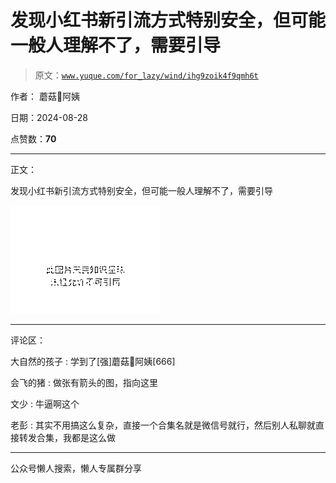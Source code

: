 # 发现小红书新引流方式特别安全，但可能一般人理解不了，需要引导

> 原文：[`www.yuque.com/for_lazy/wind/ihg9zoik4f9qmh6t`](https://www.yuque.com/for_lazy/wind/ihg9zoik4f9qmh6t)

作者： 蘑菇🍄阿姨

日期：2024-08-28

点赞数：**70**

* * *

正文：

发现小红书新引流方式特别安全，但可能一般人理解不了，需要引导

![](img/5d86564234d3da569e7a36c22f5a2a66.png "None")

* * *

评论区：

大自然的孩子 : 学到了[强]蘑菇🍄阿姨[666]

会飞的猪 : 做张有箭头的图，指向这里

文少 : 牛逼啊这个

老彭 : 其实不用搞这么复杂，直接一个合集名就是微信号就行，然后别人私聊就直接转发合集，我都是这么做

* * *

公众号懒人搜索，懒人专属群分享
